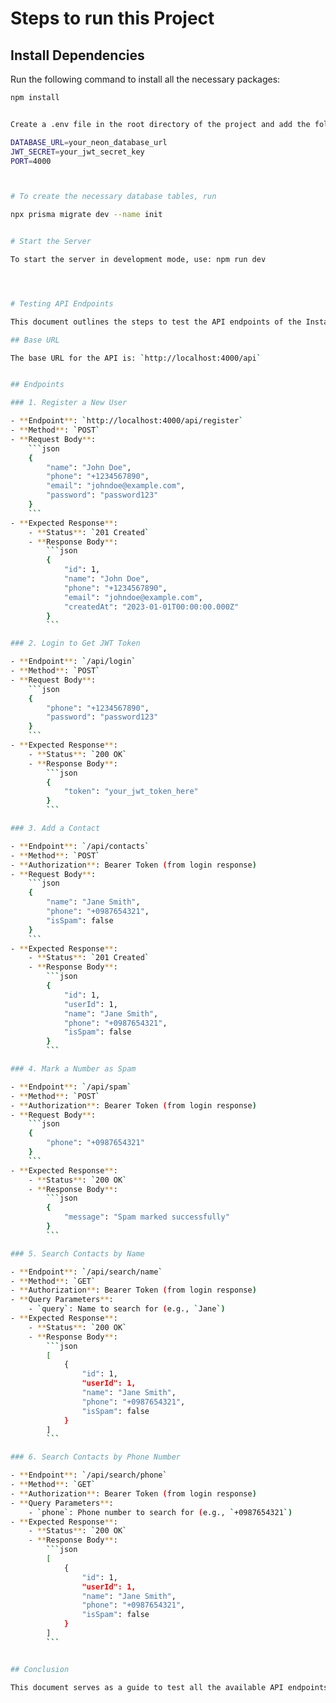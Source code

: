 # Steps to run this Project

## Install Dependencies

Run the following command to install all the necessary packages:

```bash
npm install


Create a .env file in the root directory of the project and add the following variables

DATABASE_URL=your_neon_database_url
JWT_SECRET=your_jwt_secret_key
PORT=4000



# To create the necessary database tables, run

npx prisma migrate dev --name init


# Start the Server

To start the server in development mode, use: npm run dev




# Testing API Endpoints

This document outlines the steps to test the API endpoints of the Instahyre Full Stack Task using Postman.

## Base URL

The base URL for the API is: `http://localhost:4000/api`


## Endpoints

### 1. Register a New User

- **Endpoint**: `http://localhost:4000/api/register`
- **Method**: `POST`
- **Request Body**:
    ```json
    {
        "name": "John Doe",
        "phone": "+1234567890",
        "email": "johndoe@example.com",
        "password": "password123"
    }
    ```
- **Expected Response**:
    - **Status**: `201 Created`
    - **Response Body**:
        ```json
        {
            "id": 1,
            "name": "John Doe",
            "phone": "+1234567890",
            "email": "johndoe@example.com",
            "createdAt": "2023-01-01T00:00:00.000Z"
        }
        ```

### 2. Login to Get JWT Token

- **Endpoint**: `/api/login`
- **Method**: `POST`
- **Request Body**:
    ```json
    {
        "phone": "+1234567890",
        "password": "password123"
    }
    ```
- **Expected Response**:
    - **Status**: `200 OK`
    - **Response Body**:
        ```json
        {
            "token": "your_jwt_token_here"
        }
        ```

### 3. Add a Contact

- **Endpoint**: `/api/contacts`
- **Method**: `POST`
- **Authorization**: Bearer Token (from login response)
- **Request Body**:
    ```json
    {
        "name": "Jane Smith",
        "phone": "+0987654321",
        "isSpam": false
    }
    ```
- **Expected Response**:
    - **Status**: `201 Created`
    - **Response Body**:
        ```json
        {
            "id": 1,
            "userId": 1,
            "name": "Jane Smith",
            "phone": "+0987654321",
            "isSpam": false
        }
        ```

### 4. Mark a Number as Spam

- **Endpoint**: `/api/spam`
- **Method**: `POST`
- **Authorization**: Bearer Token (from login response)
- **Request Body**:
    ```json
    {
        "phone": "+0987654321"
    }
    ```
- **Expected Response**:
    - **Status**: `200 OK`
    - **Response Body**:
        ```json
        {
            "message": "Spam marked successfully"
        }
        ```

### 5. Search Contacts by Name

- **Endpoint**: `/api/search/name`
- **Method**: `GET`
- **Authorization**: Bearer Token (from login response)
- **Query Parameters**:
    - `query`: Name to search for (e.g., `Jane`)
- **Expected Response**:
    - **Status**: `200 OK`
    - **Response Body**:
        ```json
        [
            {
                "id": 1,
                "userId": 1,
                "name": "Jane Smith",
                "phone": "+0987654321",
                "isSpam": false
            }
        ]
        ```

### 6. Search Contacts by Phone Number

- **Endpoint**: `/api/search/phone`
- **Method**: `GET`
- **Authorization**: Bearer Token (from login response)
- **Query Parameters**:
    - `phone`: Phone number to search for (e.g., `+0987654321`)
- **Expected Response**:
    - **Status**: `200 OK`
    - **Response Body**:
        ```json
        [
            {
                "id": 1,
                "userId": 1,
                "name": "Jane Smith",
                "phone": "+0987654321",
                "isSpam": false
            }
        ]
        ```


## Conclusion

This document serves as a guide to test all the available API endpoints for the Instahyre Full Stack Developer Task - Siddharth Harsh Raj
